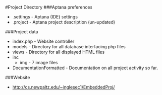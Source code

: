 #Project Directory
###Aptana preferences
* .settings - Aptana (IDE) settings
* .project - Aptana project description (un-updated)

###Project data
* index.php - Website controller
* models - Directory for all database interfacing php files
* views - Directory for all displayed HTML files
* inc
	* img - 7 image files
* DocumentationFormatted - Documentation on all project activity so far.

###Website
* http://cs.newpaltz.edu/~inglesec1/EmbeddedProj/
